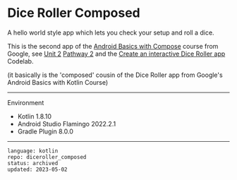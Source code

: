 # Dice Roller Composed

A hello world style app which lets you check your setup and roll a dice.

This is the second app of the [Android Basics with Compose] course from Google, see [Unit 2] [Pathway 2] and the [Create an interactive Dice Roller app] Codelab.

(it basically is the 'composed' cousin of the Dice Roller app from Google's Android Basics with Kotlin Course)

[Android Basics with Compose]:https://developer.android.com/courses/android-basics-compose/course
[Unit 2]:https://developer.android.com/courses/android-basics-compose/unit-2
[Pathway 2]:https://developer.android.com/courses/pathways/android-basics-compose-unit-2-pathway-2
[Create an interactive Dice Roller app]:https://developer.android.com/codelabs/basic-android-kotlin-compose-build-a-dice-roller-app

---

Environment

- Kotlin 1.8.10
- Android Studio Flamingo 2022.2.1
- Gradle Plugin 8.0.0

---

```
language: kotlin
repo: diceroller_composed
status: archived
updated: 2023-05-02
```
